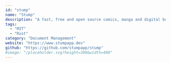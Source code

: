 ```yaml
---
id: "stump"
name: "Stump"
description: "A fast, free and open source comics, manga and digital book server with OPDS support."
tags:
  - "MIT"
  - "Rust"
category: "Document Management"
website: "https://www.stumpapp.dev"
github: "https://github.com/stumpapp/stump"
#image: "/placeholder.svg?height=300&width=400"
---
```


